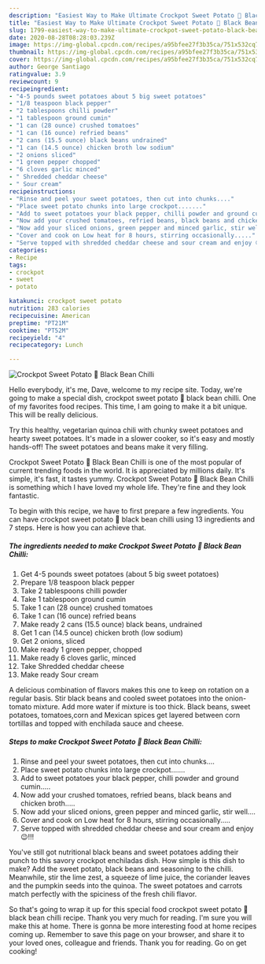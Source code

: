 ```yaml
---
description: "Easiest Way to Make Ultimate Crockpot Sweet Potato 🍠 Black Bean Chilli"
title: "Easiest Way to Make Ultimate Crockpot Sweet Potato 🍠 Black Bean Chilli"
slug: 1799-easiest-way-to-make-ultimate-crockpot-sweet-potato-black-bean-chilli
date: 2020-08-28T08:28:03.239Z
image: https://img-global.cpcdn.com/recipes/a95bfee27f3b35ca/751x532cq70/crockpot-sweet-potato-🍠-black-bean-chilli-recipe-main-photo.jpg
thumbnail: https://img-global.cpcdn.com/recipes/a95bfee27f3b35ca/751x532cq70/crockpot-sweet-potato-🍠-black-bean-chilli-recipe-main-photo.jpg
cover: https://img-global.cpcdn.com/recipes/a95bfee27f3b35ca/751x532cq70/crockpot-sweet-potato-🍠-black-bean-chilli-recipe-main-photo.jpg
author: George Santiago
ratingvalue: 3.9
reviewcount: 9
recipeingredient:
- "4-5 pounds sweet potatoes about 5 big sweet potatoes"
- "1/8 teaspoon black pepper"
- "2 tablespoons chilli powder"
- "1 tablespoon ground cumin"
- "1 can (28 ounce) crushed tomatoes"
- "1 can (16 ounce) refried beans"
- "2 cans (15.5 ounce) black beans undrained"
- "1 can (14.5 ounce) chicken broth low sodium"
- "2 onions sliced"
- "1 green pepper chopped"
- "6 cloves garlic minced"
- " Shredded cheddar cheese"
- " Sour cream"
recipeinstructions:
- "Rinse and peel your sweet potatoes, then cut into chunks...."
- "Place sweet potato chunks into large crockpot......."
- "Add to sweet potatoes your black pepper, chilli powder and ground cumin....."
- "Now add your crushed tomatoes, refried beans, black beans and chicken broth....."
- "Now add your sliced onions, green pepper and minced garlic, stir well...."
- "Cover and cook on Low heat for 8 hours, stirring occasionally....."
- "Serve topped with shredded cheddar cheese and sour cream and enjoy 😉!!!"
categories:
- Recipe
tags:
- crockpot
- sweet
- potato

katakunci: crockpot sweet potato 
nutrition: 283 calories
recipecuisine: American
preptime: "PT21M"
cooktime: "PT52M"
recipeyield: "4"
recipecategory: Lunch

---
```



![Crockpot Sweet Potato 🍠 Black Bean Chilli](https://img-global.cpcdn.com/recipes/a95bfee27f3b35ca/751x532cq70/crockpot-sweet-potato-🍠-black-bean-chilli-recipe-main-photo.jpg)

Hello everybody, it's me, Dave, welcome to my recipe site. Today, we're going to make a special dish, crockpot sweet potato 🍠 black bean chilli. One of my favorites food recipes. This time, I am going to make it a bit unique. This will be really delicious.

Try this healthy, vegetarian quinoa chili with chunky sweet potatoes and hearty sweet potatoes. It&#39;s made in a slower cooker, so it&#39;s easy and mostly hands-off! The sweet potatoes and beans make it very filling.

Crockpot Sweet Potato 🍠 Black Bean Chilli is one of the most popular of current trending foods in the world. It is appreciated by millions daily. It's simple, it's fast, it tastes yummy. Crockpot Sweet Potato 🍠 Black Bean Chilli is something which I have loved my whole life. They're fine and they look fantastic.


To begin with this recipe, we have to first prepare a few ingredients. You can have crockpot sweet potato 🍠 black bean chilli using 13 ingredients and 7 steps. Here is how you can achieve that.

<!--inarticleads1-->

##### The ingredients needed to make Crockpot Sweet Potato 🍠 Black Bean Chilli:

1. Get 4-5 pounds sweet potatoes (about 5 big sweet potatoes)
1. Prepare 1/8 teaspoon black pepper
1. Take 2 tablespoons chilli powder
1. Take 1 tablespoon ground cumin
1. Take 1 can (28 ounce) crushed tomatoes
1. Take 1 can (16 ounce) refried beans
1. Make ready 2 cans (15.5 ounce) black beans, undrained
1. Get 1 can (14.5 ounce) chicken broth (low sodium)
1. Get 2 onions, sliced
1. Make ready 1 green pepper, chopped
1. Make ready 6 cloves garlic, minced
1. Take  Shredded cheddar cheese
1. Make ready  Sour cream


A delicious combination of flavors makes this one to keep on rotation on a regular basis. Stir black beans and cooled sweet potatoes into the onion-tomato mixture. Add more water if mixture is too thick. Black beans, sweet potatoes, tomatoes,corn and Mexican spices get layered between corn tortillas and topped with enchilada sauce and cheese. 

<!--inarticleads2-->

##### Steps to make Crockpot Sweet Potato 🍠 Black Bean Chilli:

1. Rinse and peel your sweet potatoes, then cut into chunks....
1. Place sweet potato chunks into large crockpot.......
1. Add to sweet potatoes your black pepper, chilli powder and ground cumin.....
1. Now add your crushed tomatoes, refried beans, black beans and chicken broth.....
1. Now add your sliced onions, green pepper and minced garlic, stir well....
1. Cover and cook on Low heat for 8 hours, stirring occasionally.....
1. Serve topped with shredded cheddar cheese and sour cream and enjoy 😉!!!


You&#39;ve still got nutritional black beans and sweet potatoes adding their punch to this savory crockpot enchiladas dish. How simple is this dish to make? Add the sweet potato, black beans and seasoning to the chilli. Meanwhile, stir the lime zest, a squeeze of lime juice, the coriander leaves and the pumpkin seeds into the quinoa. The sweet potatoes and carrots match perfectly with the spiciness of the fresh chili flavor. 

So that's going to wrap it up for this special food crockpot sweet potato 🍠 black bean chilli recipe. Thank you very much for reading. I'm sure you will make this at home. There is gonna be more interesting food at home recipes coming up. Remember to save this page on your browser, and share it to your loved ones, colleague and friends. Thank you for reading. Go on get cooking!
